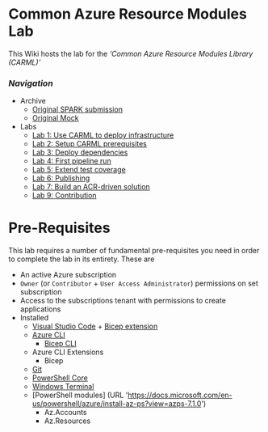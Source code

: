 # Common Azure Resource Modules Lab

This Wiki hosts the lab for the _'Common Azure Resource Modules Library (CARML)'_

### _Navigation_
- Archive
  - [Original SPARK submission](./OriginalSubmission)
  - [Original Mock](./OriginalMock)
- Labs
  - [Lab 1: Use CARML to deploy infrastructure](./Lab%201%20-%20Use%20CARML%20to%20deploy%20infrastructure)
  - [Lab 2: Setup CARML prerequisites](./Lab%202%20-%20Setup%20CARML%20prerequisites)
  - [Lab 3: Deploy dependencies](./Lab%203%20-%20Deploy%20dependencies)
  - [Lab 4: First pipeline run](./Lab%204%20-%20First%20pipeline%20run)
  - [Lab 5: Extend test coverage](./Lab%205%20-%20Extend%20test%20coverage)
  - [Lab 6: Publishing](./Lab%205%20-%20Extend%20test%20coverage)
  - [Lab 7: Build an ACR-driven solution](./Lab%207%20-%20Build%20an%20ACR-driven%20solution)
  - [Lab 9: Contribution](./Lab%209%20-%20Contribution)

# Pre-Requisites

This lab requires a number of fundamental pre-requisites you need in order to complete the lab in its entirety. These are
- An active Azure subscription
- `Owner` (or `Contributor` + `User Access Administrator`) permissions on set subscription
- Access to the subscriptions tenant with permissions to create applications
- Installed 
  - [Visual Studio Code](URL 'https://code.visualstudio.com/Download') + [Bicep extension](URL 'https://docs.microsoft.com/en-us/azure/azure-resource-manager/bicep/install')
  - [Azure CLI](URL 'https://docs.microsoft.com/en-us/cli/azure/install-azure-cli')
    - [Bicep CLI](URL 'https://docs.microsoft.com/en-us/azure/azure-resource-manager/bicep/install#azure-cli')
  - Azure CLI Extensions
    - Bicep
  - [Git](URL 'https://git-scm.com/downloads')
  - [PowerShell Core](URL 'https://docs.microsoft.com/en-us/powershell/scripting/install/installing-powershell?view=powershell-7.2')
  - [Windows Terminal](URL 'https://www.microsoft.com/en-US/p/windows-terminal/9n0dx20hk701?activetab=pivot:overviewtab')
  - [PowerShell modules] (URL 'https://docs.microsoft.com/en-us/powershell/azure/install-az-ps?view=azps-7.1.0')
    - Az.Accounts
    - Az.Resources  